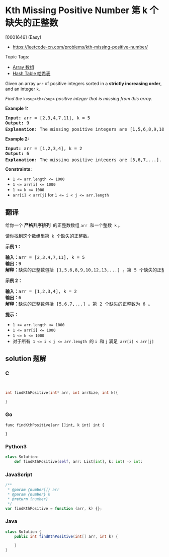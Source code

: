 # Kth Missing Positive Number 第 k 个缺失的正整数

[0001646] (Easy)

- https://leetcode-cn.com/problems/kth-missing-positive-number/

Topic Tags:

- [Array 数组](https://leetcode-cn.com/tag/array/)
- [Hash Table 哈希表](https://leetcode-cn.com/tag/hash-table/)

Given an array `arr` of positive integers sorted in a **strictly increasing order**, and an integer `k`.

_Find the_ `k<sup>th</sup>` _positive integer that is missing from this array._

**Example 1:**

<pre><strong>Input:</strong> arr = [2,3,4,7,11], k = 5
<strong>Output:</strong> 9
<strong>Explanation: </strong>The missing positive integers are [1,5,6,8,9,10,12,13,...]. The 5<sup>th</sup>&nbsp;missing positive integer is 9.
</pre>

**Example 2:**

<pre><strong>Input:</strong> arr = [1,2,3,4], k = 2
<strong>Output:</strong> 6
<strong>Explanation: </strong>The missing positive integers are [5,6,7,...]. The 2<sup>nd</sup> missing positive integer is 6.
</pre>

**Constraints:**

- `1 <= arr.length <= 1000`
- `1 <= arr[i] <= 1000`
- `1 <= k <= 1000`
- `arr[i] < arr[j]` for `1 <= i < j <= arr.length`

## 翻译

给你一个 **严格升序排列**  的正整数数组 `arr`  和一个整数  `k` 。

请你找到这个数组里第  `k`  个缺失的正整数。

**示例 1：**

<pre><strong>输入：</strong>arr = [2,3,4,7,11], k = 5
<strong>输出：</strong>9
<strong>解释：</strong>缺失的正整数包括 [1,5,6,8,9,10,12,13,...] 。第 5 个缺失的正整数为 9 。
</pre>

**示例 2：**

<pre><strong>输入：</strong>arr = [1,2,3,4], k = 2
<strong>输出：</strong>6
<strong>解释：</strong>缺失的正整数包括 [5,6,7,...] 。第 2 个缺失的正整数为 6 。
</pre>

**提示：**

- `1 <= arr.length <= 1000`
- `1 <= arr[i] <= 1000`
- `1 <= k <= 1000`
- 对于所有  `1 <= i < j <= arr.length`  的 `i`  和 `j` 满足  `arr[i] < arr[j]`

## solution 题解

### C

```c


int findKthPositive(int* arr, int arrSize, int k){

}
```

### Go

```golang
func findKthPositive(arr []int, k int) int {

}
```

### Python3

```python
class Solution:
    def findKthPositive(self, arr: List[int], k: int) -> int:
```

### JavaScript

```javascript
/**
 * @param {number[]} arr
 * @param {number} k
 * @return {number}
 */
var findKthPositive = function (arr, k) {};
```

### Java

```java
class Solution {
    public int findKthPositive(int[] arr, int k) {

    }
}
```
